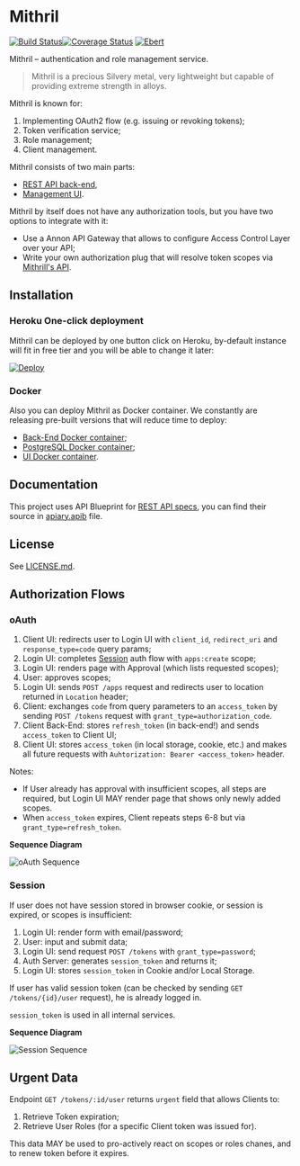 # Mithril

[![Build Status](https://travis-ci.org/Nebo15/mithril.api.svg?branch=master)](https://travis-ci.org/Nebo15/mithril.api)[![Coverage Status](https://coveralls.io/repos/github/Nebo15/mithril.api/badge.svg?branch=master)](https://coveralls.io/github/Nebo15/mithril.api?branch=master)
[![Ebert](https://ebertapp.io/github/Nebo15/mithril.api.svg)](https://ebertapp.io/github/Nebo15/mithril.api)

Mithril – authentication and role management service.

> Mithril is a precious Silvery metal, very lightweight but capable of providing extreme strength in alloys.

Mithril is known for:

1. Implementing OAuth2 flow (e.g. issuing or revoking tokens);
2. Token verification service;
3. Role management;
4. Client management.

Mithril consists of two main parts:

- [REST API back-end](https://github.com/Nebo15/mithril.api),
- [Management UI](https://github.com/Nebo15/mithril.web).

Mithril by itself does not have any authorization tools, but you have two options to integrate with it:

- Use a Annon API Gateway that allows to configure Access Control Layer over your API;
- Write your own authorization plug that will resolve token scopes via [Mithrill's API](http://docs.mithril1.apiary.io/#).

## Installation

### Heroku One-click deployment

Mithril can be deployed by one button click on Heroku, by-default instance will fit in free tier and you will be able to change it later:

  [![Deploy](https://www.herokucdn.com/deploy/button.svg)](https://heroku.com/deploy?template=https://github.com/nebo15/mithril.api)

### Docker

Also you can deploy Mithril as Docker container.
We constantly are releasing pre-built versions that will reduce time to deploy:

- [Back-End Docker container](https://hub.docker.com/r/nebo15/mithril_api/);
- [PostgreSQL Docker container](https://hub.docker.com/r/nebo15/alpine-postgre/);
- [UI Docker container](https://hub.docker.com/r/nebo15/mithril-web/).

## Documentation

This project uses API Blueprint for [REST API specs](http://docs.mithril1.apiary.io/#), you can find their source in [apiary.apib](apiary.apib) file.

## License

See [LICENSE.md](LICENSE.md).

## Authorization Flows

### oAuth

1. Client UI: redirects user to Login UI with `client_id`, `redirect_uri` and `response_type=code` query params;
2. Login UI: completes [Session]() auth flow with `apps:create` scope;
3. Login UI: renders page with Approval (which lists requested scopes);
4. User: approves scopes;
5. Login UI: sends `POST /apps` request and redirects user to location returned in `Location` header;
6. Client: exchanges `code` from query parameters to an `access_token` by sending `POST /tokens` request with `grant_type=authorization_code`.
7. Client Back-End: stores `refresh_token` (in back-end!) and sends `access_token` to Client UI;
8. Client UI: stores `access_token` (in local storage, cookie, etc.) and makes all future requests with `Auhtorization: Bearer <access_token>` header.

Notes:
- If User already has approval with insufficient scopes, all steps are required, but Login UI MAY render page that shows only newly added scopes.
- When `access_token` expires, Client repeats steps 6-8 but via `grant_type=refresh_token`.

**Sequence Diagram**

![oAuth Sequence](https://www.websequencediagrams.com/cgi-bin/cdraw?lz=dGl0bGUgb0F1dGggRmxvdwoKQ2xpZW50IC0-IExvZ2luIFVJOiByZWRpcmVjdCB0bwANCSB3aXRoIGBjACoFX2lkYCwgYAAgCF91cmlgIGFuZCBgcmVzcG9uc2VfdHlwZT1jb2RlYCBxdWVyeSBwYXJhbXMKAEcJAGUNY29tcGxldGUgU2Vzc2lvbiBhdXRoIGZsb3cAJA1Vc2VyOiByZW5kZXIgcGFnZQCBEAZBcHByb3ZhbCAod2hpY2ggbGlzdHMgcmVxdWVzdGVkIHNjb3BlcykKVXNlcgCBXA5hADUFZQAbBwCBEA0Agh8FU2VydmVyOiBzZW5kIGBQT1NUIC9hcHBzYABWCAoAHAsAgjcOSFRUUCAyMDEsAIEVCmFuZCBMb2NhdGlvbiBoZWFkZXIAggMNAIMGBgCCdQt1c2VyIHRvIHVybCByZXR1cm5lZCBpbiBgAD4IYAA_CACDPQoAgSYSAIExBnRva2Vucz9ncmFudACDGAZhdXRob3JpegCBCwVfY29kZSAtIGV4Y2hhbmdlIGAAgzcGZnJvbQCDNgxldGVycyB0byBhbiBgYWNjZXNzXwBWBWAAgXsQAIIzDnRvcmUgcmVmcmVzaCAAgQcFAIIrEACBdggAJQZgACUHAFYHIChpbiBiYWNrLWVuZCEpAIRoBQCDDwYAdw0gdG8Agj8HIFVJCm5vdGUgb3ZlcgBMEAAmDihpbiBsb2NhbACBIQVhZ2UsIGNvb2tpZSwgZXRjLgBnBm1ha2VzIGFsbCBmdXR1AIFHBQCEWgVzAIYSB0F1aHQAgkQJOiBCZWFyZXIgPACCFgw-AIMlCQo&s=modern-blue)

### Session

If user does not have session stored in browser cookie, or session is expired, or scopes is insufficient:

1. Login UI: render form with email/password;
2. User: input and submit data;
3. Login UI: send request `POST /tokens` with `grant_type=password`;
4. Auth Server: generates `session_token` and returns it;
5. Login UI: stores `session_token` in Cookie and/or Local Storage.

If user has valid session token (can be checked by sending `GET /tokens/{id}/user` request), he is already logged in.

`session_token` is used in all internal services.

**Sequence Diagram**

![Session Sequence](https://www.websequencediagrams.com/cgi-bin/cdraw?lz=dGl0bGUgU2Vzc2lvbiBhdXRoIEZsb3cKCgABGExvZ2luIFVJIC0-IFVzZXI6IHJlbmRlciBmb3JtIHdpdGggZW1haWwgYW5kIHBhc3N3b3JkClVzZXIgLT4gADYIOgARFABPDEF1dGggU2VydmVyIDogYFBPU1QgL3Rva2Vucz9ncmFudF90eXBlPQBZCGAKACUMAF4LIDogYHMAgVgGXwA6BWAAgTUNAIEGCnN0b3JlcwAdECBpbiBDb29raWUgYW5kL29yIExvY2FsIFN0b3JhZ2UK&s=modern-blue)

## Urgent Data

Endpoint `GET /tokens/:id/user` returns `urgent` field that allows Clients to:
1. Retrieve Token expiration;
2. Retrieve User Roles (for a specific Client token was issued for).

This data MAY be used to pro-actively react on scopes or roles chanes, and to renew token before it expires.

